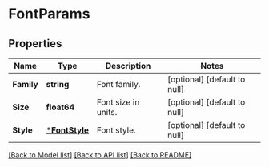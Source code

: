 # FontParams

## Properties

Name | Type | Description | Notes
---- | ---- | ----------- | -----
**Family** | **string** | Font family. | [optional] [default to null]
**Size** | **float64** | Font size in units. | [optional] [default to null]
**Style** | [***FontStyle**](FontStyle.md) | Font style. | [optional] [default to null]

[[Back to Model list]](../README.md#documentation-for-models) [[Back to API list]](../README.md#documentation-for-api-endpoints) [[Back to README]](../README.md)
